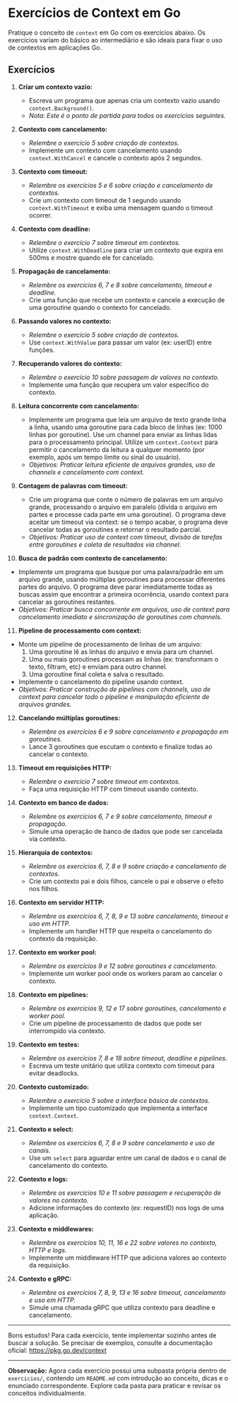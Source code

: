 # Exercícios de Context em Go

Pratique o conceito de `context` em Go com os exercícios abaixo. Os exercícios variam do básico ao intermediário e são ideais para fixar o uso de contextos em aplicações Go.

## Exercícios

1. **Criar um contexto vazio:**
   - Escreva um programa que apenas cria um contexto vazio usando `context.Background()`.
   - _Nota: Este é o ponto de partida para todos os exercícios seguintes._

2. **Contexto com cancelamento:**
   - _Relembre o exercício 5 sobre criação de contextos._
   - Implemente um contexto com cancelamento usando `context.WithCancel` e cancele o contexto após 2 segundos.

3. **Contexto com timeout:**
   - _Relembre os exercícios 5 e 6 sobre criação e cancelamento de contextos._
   - Crie um contexto com timeout de 1 segundo usando `context.WithTimeout` e exiba uma mensagem quando o timeout ocorrer.

4. **Contexto com deadline:**
   - _Relembre o exercício 7 sobre timeout em contextos._
   - Utilize `context.WithDeadline` para criar um contexto que expira em 500ms e mostre quando ele for cancelado.

5. **Propagação de cancelamento:**
   - _Relembre os exercícios 6, 7 e 8 sobre cancelamento, timeout e deadline._
   - Crie uma função que recebe um contexto e cancele a execução de uma goroutine quando o contexto for cancelado.

6. **Passando valores no contexto:**
    - _Relembre o exercício 5 sobre criação de contextos._
    - Use `context.WithValue` para passar um valor (ex: userID) entre funções.

7. **Recuperando valores do contexto:**
    - _Relembre o exercício 10 sobre passagem de valores no contexto._
    - Implemente uma função que recupera um valor específico do contexto.

8. **Leitura concorrente com cancelamento:**
   - Implemente um programa que leia um arquivo de texto grande linha a linha, usando uma goroutine para cada bloco de linhas (ex: 1000 linhas por goroutine). Use um channel para enviar as linhas lidas para o processamento principal. Utilize um `context.Context` para permitir o cancelamento da leitura a qualquer momento (por exemplo, após um tempo limite ou sinal do usuário).
   - _Objetivos: Praticar leitura eficiente de arquivos grandes, uso de channels e cancelamento com context._

9. **Contagem de palavras com timeout:**
   - Crie um programa que conte o número de palavras em um arquivo grande, processando o arquivo em paralelo (divida o arquivo em partes e processe cada parte em uma goroutine). O programa deve aceitar um timeout via context: se o tempo acabar, o programa deve cancelar todas as goroutines e retornar o resultado parcial.
   - _Objetivos: Praticar uso de context com timeout, divisão de tarefas entre goroutines e coleta de resultados via channel._

10. **Busca de padrão com contexto de cancelamento:**
   - Implemente um programa que busque por uma palavra/padrão em um arquivo grande, usando múltiplas goroutines para processar diferentes partes do arquivo. O programa deve parar imediatamente todas as buscas assim que encontrar a primeira ocorrência, usando context para cancelar as goroutines restantes.
   - _Objetivos: Praticar busca concorrente em arquivos, uso de context para cancelamento imediato e sincronização de goroutines com channels._

11. **Pipeline de processamento com context:**
   - Monte um pipeline de processamento de linhas de um arquivo:
     1. Uma goroutine lê as linhas do arquivo e envia para um channel.
     2. Uma ou mais goroutines processam as linhas (ex: transformam o texto, filtram, etc) e enviam para outro channel.
     3. Uma goroutine final coleta e salva o resultado.
   - Implemente o cancelamento do pipeline usando context.
   - _Objetivos: Praticar construção de pipelines com channels, uso de context para cancelar todo o pipeline e manipulação eficiente de arquivos grandes._

12. **Cancelando múltiplas goroutines:**
    - _Relembre os exercícios 6 e 9 sobre cancelamento e propagação em goroutines._
    - Lance 3 goroutines que escutam o contexto e finalize todas ao cancelar o contexto.

13. **Timeout em requisições HTTP:**
    - _Relembre o exercício 7 sobre timeout em contextos._
    - Faça uma requisição HTTP com timeout usando contexto.

14. **Contexto em banco de dados:**
    - _Relembre os exercícios 6, 7 e 9 sobre cancelamento, timeout e propagação._
    - Simule uma operação de banco de dados que pode ser cancelada via contexto.

15. **Hierarquia de contextos:**
    - _Relembre os exercícios 6, 7, 8 e 9 sobre criação e cancelamento de contextos._
    - Crie um contexto pai e dois filhos, cancele o pai e observe o efeito nos filhos.

16. **Contexto em servidor HTTP:**
    - _Relembre os exercícios 6, 7, 8, 9 e 13 sobre cancelamento, timeout e uso em HTTP._
    - Implemente um handler HTTP que respeita o cancelamento do contexto da requisição.

17. **Contexto em worker pool:**
    - _Relembre os exercícios 9 e 12 sobre goroutines e cancelamento._
    - Implemente um worker pool onde os workers param ao cancelar o contexto.

18. **Contexto em pipelines:**
    - _Relembre os exercícios 9, 12 e 17 sobre goroutines, cancelamento e worker pool._
    - Crie um pipeline de processamento de dados que pode ser interrompido via contexto.

19. **Contexto em testes:**
    - _Relembre os exercícios 7, 8 e 18 sobre timeout, deadline e pipelines._
    - Escreva um teste unitário que utiliza contexto com timeout para evitar deadlocks.

20. **Contexto customizado:**
    - _Relembre o exercício 5 sobre a interface básica de contextos._
    - Implemente um tipo customizado que implementa a interface `context.Context`.

21. **Contexto e select:**
    - _Relembre os exercícios 6, 7, 8 e 9 sobre cancelamento e uso de canais._
    - Use um `select` para aguardar entre um canal de dados e o canal de cancelamento do contexto.

22. **Contexto e logs:**
    - _Relembre os exercícios 10 e 11 sobre passagem e recuperação de valores no contexto._
    - Adicione informações do contexto (ex: requestID) nos logs de uma aplicação.

23. **Contexto e middlewares:**
    - _Relembre os exercícios 10, 11, 16 e 22 sobre valores no contexto, HTTP e logs._
    - Implemente um middleware HTTP que adiciona valores ao contexto da requisição.

24. **Contexto e gRPC:**
    - _Relembre os exercícios 7, 8, 9, 13 e 16 sobre timeout, cancelamento e uso em HTTP._
    - Simule uma chamada gRPC que utiliza contexto para deadline e cancelamento.

---

Bons estudos! Para cada exercício, tente implementar sozinho antes de buscar a solução. Se precisar de exemplos, consulte a documentação oficial: https://pkg.go.dev/context 

---

**Observação:** Agora cada exercício possui uma subpasta própria dentro de `exercicios/`, contendo um `README.md` com introdução ao conceito, dicas e o enunciado correspondente. Explore cada pasta para praticar e revisar os conceitos individualmente. 